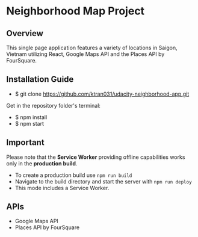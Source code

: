 # Neighborhood Map Project

## Overview
This single page application features a variety of locations in Saigon, Vietnam utilizing React, Google Maps API and the Places API by FourSquare.

## Installation Guide
- $ git clone https://github.com/ktran031/udacity-neighborhood-app.git

Get in the repository folder's terminal: 
- $ npm install
- $ npm start

## Important

Please note that the **Service Worker** providing offline capabilities works only in the **production build**. 
- To create a production build use `npm run build`
- Navigate to the build directory and start the server with `npm run deploy`
- This mode includes a Service Worker.

## APIs 
* Google Maps API 
* Places API by FourSquare

